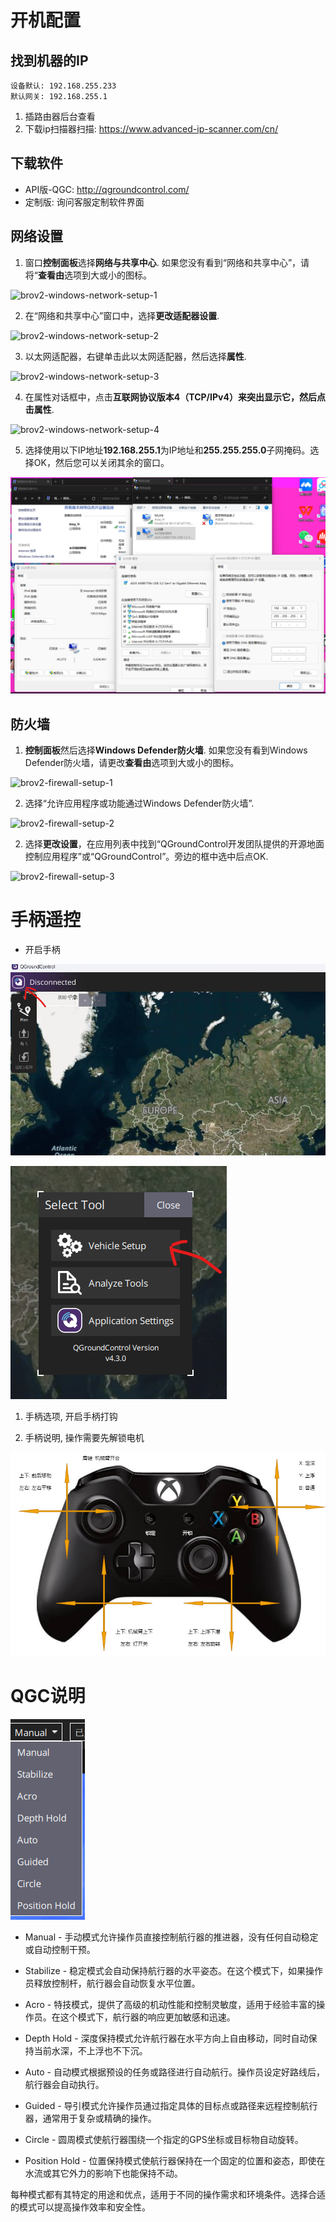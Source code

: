 # 开机配置

## 找到机器的IP
```
设备默认: 192.168.255.233
默认网关: 192.168.255.1
```
1. 插路由器后台查看
2. 下载ip扫描器扫描: https://www.advanced-ip-scanner.com/cn/

## 下载软件

+ API版-QGC: http://qgroundcontrol.com/
+ 定制版: 询问客服定制软件界面

## 网络设置

1. 窗口**控制面板**选择**网络与共享中心**. 如果您没有看到“网络和共享中心”，请将“**查看由**选项到大或小的图标。

![brov2-windows-network-setup-1](https://bluerobotics.com/wp-content/uploads/2016/06/brov2-windows-network-setup-1.png)

2. 在“网络和共享中心”窗口中，选择**更改适配器设置**.

![brov2-windows-network-setup-2](https://bluerobotics.com/wp-content/uploads/2016/06/brov2-windows-network-setup-2.png)

3. 以太网适配器，右键单击此以太网适配器，然后选择**属性**.

![brov2-windows-network-setup-3](https://bluerobotics.com/wp-content/uploads/2016/06/brov2-windows-network-setup-3.png)

4. 在属性对话框中，点击**互联网协议版本4（TCP/IPv4）**来突出显示它，然后点击**属性**.

![brov2-windows-network-setup-4](https://bluerobotics.com/wp-content/uploads/2016/06/brov2-windows-network-setup-4.png)

5. 选择使用以下IP地址**192.168.255.1**为IP地址和**255.255.255.0**子网掩码。选择OK，然后您可以关闭其余的窗口。

![](img/配置过程.png)

## 防火墙

1. **控制面板**然后选择**Windows Defender防火墙**. 如果您没有看到Windows Defender防火墙，请更改**查看由**选项到大或小的图标。

![brov2-firewall-setup-1](https://bluerobotics.com/wp-content/uploads/2016/06/brov2-firewall-setup-1.png)

2. 选择“允许应用程序或功能通过Windows Defender防火墙”.

![brov2-firewall-setup-2](https://bluerobotics.com/wp-content/uploads/2016/06/brov2-firewall-setup-2.png)

2. 选择**更改设置**，在应用列表中找到“QGroundControl开发团队提供的开源地面控制应用程序”或“QGroundControl”。旁边的框中选中后点OK.

![brov2-firewall-setup-3](https://bluerobotics.com/wp-content/uploads/2016/06/brov2-firewall-setup-3.png)

# 手柄遥控

+ 开启手柄

![alt text](img\image.png)

![alt text](img\image-1.png)

1. 手柄选项, 开启手柄打钩

2. 手柄说明, 操作需要先解锁电机

![手柄说明](img\手柄.drawio.png)

# QGC说明
![alt text](img\image-2.png)

+ Manual - 手动模式允许操作员直接控制航行器的推进器，没有任何自动稳定或自动控制干预。

+ Stabilize - 稳定模式会自动保持航行器的水平姿态。在这个模式下，如果操作员释放控制杆，航行器会自动恢复水平位置。

+ Acro - 特技模式，提供了高级的机动性能和控制灵敏度，适用于经验丰富的操作员。在这个模式下，航行器的响应更加敏感和迅速。

+ Depth Hold - 深度保持模式允许航行器在水平方向上自由移动，同时自动保持当前水深，不上浮也不下沉。

+ Auto - 自动模式根据预设的任务或路径进行自动航行。操作员设定好路线后，航行器会自动执行。

+ Guided - 导引模式允许操作员通过指定具体的目标点或路径来远程控制航行器，通常用于复杂或精确的操作。

+ Circle - 圆周模式使航行器围绕一个指定的GPS坐标或目标物自动旋转。

+ Position Hold - 位置保持模式使航行器保持在一个固定的位置和姿态，即使在水流或其它外力的影响下也能保持不动。

每种模式都有其特定的用途和优点，适用于不同的操作需求和环境条件。选择合适的模式可以提高操作效率和安全性。